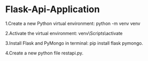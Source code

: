 # Flask-Api-Application
1.Create a new Python virtual environment: python -m venv venv

2.Activate the virtual environment: venv\Scripts\activate

3.Install Flask and PyMongo in terminal: pip install flask pymongo.

4.Create a new  python file restapi.py.

